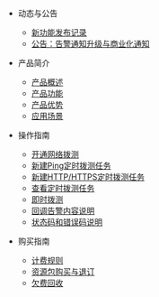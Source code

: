 * 动态与公告
  
  * [新功能发布记录](/undt/releasenotes/newfunctions.md)
  * [公告：告警通知升级与商业化通知](/undt/releasenotes/updates202406.md)
* 产品简介
  * [产品概述](/undt/introduction/description.md)
  * [产品功能](/undt/introduction/function.md)
  * [产品优势](/undt/introduction/advantages.md)
  * [应用场景](/undt/introduction/application.md)
* 操作指南

  * [开通网络拨测](/undt/guide/openservice.md)
  * [新建Ping定时拨测任务](/undt/guide/createpingtask.md)
  * [新建HTTP/HTTPS定时拨测任务](/undt/guide/createhttptask.md)
  * [查看定时拨测任务](/undt/guide/viewtask.md)
  * [即时拨测](/undt/guide/onetimedial.md)
  * [回调告警内容说明](/undt/guide/webhook.md)
  * [状态码和错误码说明](/undt/guide/statuscodes.md)
* 购买指南

  * [计费规则](/undt/buy/charge.md)
  * [资源包购买与退订](/undt/buy/refund.md)
  * [欠费回收](/undt/buy/recycle.md)
